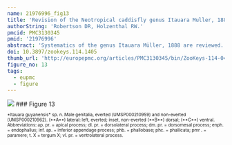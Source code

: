```yaml
---
name: 21976996_fig13
title: 'Revision of the Neotropical caddisfly genus Itauara Muller, 1888 (Trichoptera, Glossosomatidae).'
authorString: 'Robertson DR, Holzenthal RW.'
pmcid: PMC3130345
pmid: '21976996'
abstract: 'Systematics of the genus Itauara Müller, 1888 are reviewed. A generic diagnosis, illustrations, and descriptions are provided for males. The genus can be identified by several features of the male genitalia including an extremely reduced phallobase and a phallic apparatus that consists of a sclerotized dorsal sheath covering a very membranous ventral portion. A total 18 species are described as new: Itauara alexanderisp. n.(Brazil), Itaura bidentatasp. n. (Guyana), Itaura blahnikisp. n. (Brazil) Itaura charlottasp. n. (Brazil), Itaura emiliasp. n. (Brazil), Itaura flintisp. n. (Brazil), Itaura guyanensissp. n. (Guyana), Itaura jamesiisp. n. (Brazil), Itaura juliasp. n. (Brazil), Itaura lucindasp. n. (Brazil), Itaura ovissp. n. (Guyana, Venezuela), Itaura peruensissp. n. (Peru), Itaura rodmanisp. n. (Brazil), Itaura simplexsp. n. (Brazil), Itaura spiralissp. n. (Guyana), Itaura stellasp. n. (Brazil), Itaura tuscisp. n. (Brazil), and Itaura unidentatasp. n. (Guyana). These additions bring the total fauna of Itauara to 22 species.'
doi: 10.3897/zookeys.114.1405
thumb_url: 'http://europepmc.org/articles/PMC3130345/bin/ZooKeys-114-041-g013.gif'
figure_no: 13
tags:
  - eupmc
  - figure
---
```

<img src='http://europepmc.org/articles/PMC3130345/bin/ZooKeys-114-041-g013.jpg' style='max-height: 300px'>
### Figure 13
<p style='font-size: 10px;'>*<named-content content-type="taxon-name">Itauara guyanensis</named-content>* sp. n. Male genitalia, everted (UMSP000210959) and non-everted (UMSP000210962). (**A**) lateral: left, everted; inset, non-everted (**B**) dorsal; (**C**) ventral. Abbreviations: ap. pr. = apical process; dl. pr. = dorsolateral process; dm. pr. = dorsomesal process; enph. = endophallus; inf. ap. = inferior appendage process; phb. = phallobase; phc. = phallicata; pmr . = paramere; t. X = tergum X; vl. pr. = ventrolateral process.</p>